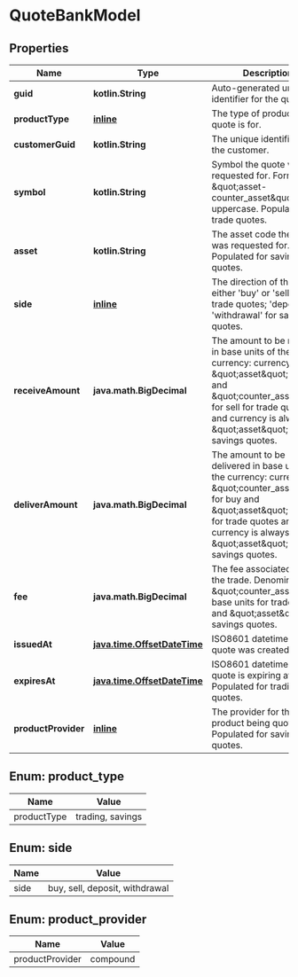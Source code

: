 
# QuoteBankModel

## Properties
Name | Type | Description | Notes
------------ | ------------- | ------------- | -------------
**guid** | **kotlin.String** | Auto-generated unique identifier for the quote. |  [optional]
**productType** | [**inline**](#ProductType) | The type of product the quote is for. |  [optional]
**customerGuid** | **kotlin.String** | The unique identifier for the customer. |  [optional]
**symbol** | **kotlin.String** | Symbol the quote was requested for. Format is \&quot;asset-counter_asset\&quot; in uppercase. Populated for trade quotes. |  [optional]
**asset** | **kotlin.String** | The asset code the quote was requested for. Populated for savings quotes. |  [optional]
**side** | [**inline**](#Side) | The direction of the quote: either &#39;buy&#39; or &#39;sell&#39; for trade quotes; &#39;deposit&#39; or &#39;withdrawal&#39; for savings quotes. |  [optional]
**receiveAmount** | **java.math.BigDecimal** | The amount to be received in base units of the currency: currency is \&quot;asset\&quot; for buy and \&quot;counter_asset\&quot; for sell for trade quotes and currency is always \&quot;asset\&quot; for savings quotes. |  [optional]
**deliverAmount** | **java.math.BigDecimal** | The amount to be delivered in base units of the currency: currency is \&quot;counter_asset\&quot; for buy and \&quot;asset\&quot; for sell for trade quotes and currency is always \&quot;asset\&quot; for savings quotes. |  [optional]
**fee** | **java.math.BigDecimal** | The fee associated with the trade. Denominated in \&quot;counter_asset\&quot; base units for trade quotes and \&quot;asset\&quot; for savings quotes. |  [optional]
**issuedAt** | [**java.time.OffsetDateTime**](java.time.OffsetDateTime.md) | ISO8601 datetime the quote was created at. |  [optional]
**expiresAt** | [**java.time.OffsetDateTime**](java.time.OffsetDateTime.md) | ISO8601 datetime the quote is expiring at. Populated for trading quotes. |  [optional]
**productProvider** | [**inline**](#ProductProvider) | The provider for the product being quoted. Populated for savings quotes. |  [optional]


<a name="ProductType"></a>
## Enum: product_type
Name | Value
---- | -----
productType | trading, savings


<a name="Side"></a>
## Enum: side
Name | Value
---- | -----
side | buy, sell, deposit, withdrawal


<a name="ProductProvider"></a>
## Enum: product_provider
Name | Value
---- | -----
productProvider | compound



